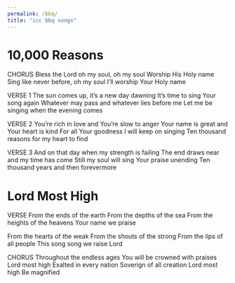 ```yaml
---
permalink: /bbq/
title: "icc bbq songs"
---
```


# 10,000 Reasons

CHORUS
Bless the Lord oh my soul, oh my soul
Worship His Holy name
Sing like never before, oh my soul
I’ll worship Your Holy name

VERSE 1
The sun comes up, it’s a new day dawning
It’s time to sing Your song again
Whatever may pass and whatever lies before me
Let me be singing when the evening comes

VERSE 2
You’re rich in love and You’re slow to anger
Your name is great and Your heart is kind
For all Your goodness I will keep on singing
Ten thousand reasons for my heart to find

VERSE 3
And on that day when my strength is failing
The end draws near and my time has come
Still my soul will sing Your praise unending
Ten thousand years and then forevermore


# Lord Most High
VERSE
From the ends of the earth
From the depths of the sea
From the heights of the heavens
Your name we praise

From the hearts of the weak
From the shouts of the strong
From the lips of all people
This song song we raise Lord

CHORUS
Throughout the endless ages
You will be crowned with praises
Lord most high
Exalted in every nation
Soverign of all creation
Lord most high
Be magnified
